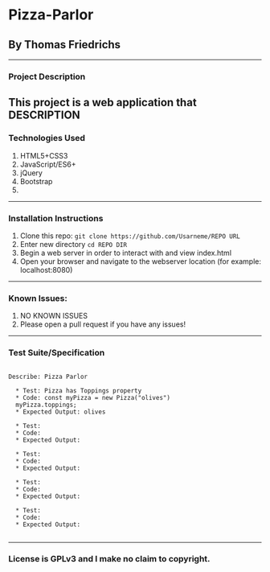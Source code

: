 # Pizza-Parlor 
## By Thomas Friedrichs

---

### Project Description

This project is a web application that DESCRIPTION
---
### Technologies Used
1. HTML5+CSS3
2. JavaScript/ES6+
3. jQuery
4. Bootstrap
5. 

---
### Installation Instructions
1. Clone this repo: `git clone https://github.com/Usarneme/REPO URL`
2. Enter new directory `cd REPO DIR`
3. Begin a web server in order to interact with and view index.html
4. Open your browser and navigate to the webserver location (for example: localhost:8080)
---
### Known Issues:
1. NO KNOWN ISSUES
2. Please open a pull request if you have any issues!
---
### Test Suite/Specification

```

Describe: Pizza Parlor

  * Test: Pizza has Toppings property 
  * Code: const myPizza = new Pizza("olives")
  myPizza.toppings;
  * Expected Output: olives

  * Test:
  * Code:
  * Expected Output:

  * Test:
  * Code:
  * Expected Output:

  * Test:
  * Code:
  * Expected Output:

  * Test:
  * Code:
  * Expected Output:


```

---
### License is GPLv3 and I make no claim to copyright. 
<br />

